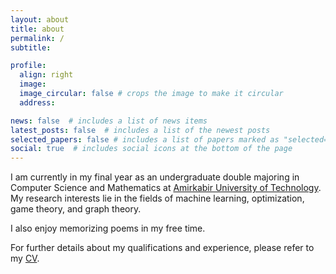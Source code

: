 ```yaml
---
layout: about
title: about
permalink: /
subtitle: 

profile:
  align: right
  image: 
  image_circular: false # crops the image to make it circular
  address:  

news: false  # includes a list of news items
latest_posts: false  # includes a list of the newest posts
selected_papers: false # includes a list of papers marked as "selected={true}"
social: true  # includes social icons at the bottom of the page
---
```


I am currently in my final year as an undergraduate double majoring in Computer Science and Mathematics at [Amirkabir University of Technology](https://aut.ac.ir/en).
My research interests lie in the fields of machine learning, optimization, game theory, and graph theory. 


I also enjoy memorizing poems in my free time.

For further details about my qualifications and experience, please refer to my  <a href="https://neginrahimiyazdi.github.io/assets/pdf/CV-Negin%20Rahimi.pdf" target="_blank">CV</a>.
